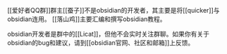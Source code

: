 [[爱好者QQ群]]群主[[蚕子]]不是obsidian的开发者，其主要是将[[quicker]]与obsidian连用。
[[落山鸡]]主要汇编和撰写obsidian教程。

obsidian开发者是群中的[[Licat]]，但他不会实时关注群聊。如果你有关于obsidian的bug和建议，请到[[obsidian官网、社区和邮箱]]上反馈。

